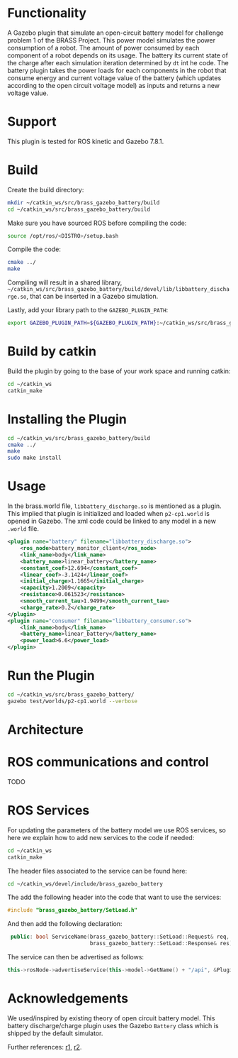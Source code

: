 # Functionality
A Gazebo plugin that simulate an open-circuit battery model for challenge problem 1 of the BRASS Project. This power model simulates the power consumption of a robot. The amount of power consumed by each component of a robot depends on its usage. The battery its current state of the charge after each simulation iteration determined by `dt` int he code. The battery plugin takes the power loads for each components in the robot that consume energy and current voltage value of the battery (which updates according to the open circuit voltage model) as inputs and returns a new voltage value.


# Support
This plugin is tested for ROS kinetic and Gazebo 7.8.1.

# Build
Create the build directory:
```bash
mkdir ~/catkin_ws/src/brass_gazebo_battery/build
cd ~/catkin_ws/src/brass_gazebo_battery/build
```

Make sure you have sourced ROS before compiling the code:
```bash
source /opt/ros/<DISTRO>/setup.bash
```

Compile the code:
```bash
cmake ../
make    
```

Compiling will result in a shared library, `~/catkin_ws/src/brass_gazebo_battery/build/devel/lib/libbattery_discharge.so`, that can be inserted in a Gazebo simulation.

Lastly, add your library path to the `GAZEBO_PLUGIN_PATH`:
```bash
export GAZEBO_PLUGIN_PATH=${GAZEBO_PLUGIN_PATH}:~/catkin_ws/src/brass_gazebo_battery/build/devel/lib
```

# Build by catkin
Build the plugin by going to the base of your work space and running catkin:
```bash
cd ~/catkin_ws
catkin_make
```

# Installing the Plugin
```bash
cd ~/catkin_ws/src/brass_gazebo_battery/build
cmake ../
make
sudo make install
```

# Usage

In the brass.world file, `libbattery_discharge.so` is mentioned as a plugin. 
This implied that plugin is initialized and loaded when `p2-cp1.world` is opened in Gazebo. 
The xml code could be linked to any model in a new `.world` file.
```xml
<plugin name="battery" filename="libbattery_discharge.so">
    <ros_node>battery_monitor_client</ros_node>
    <link_name>body</link_name>
    <battery_name>linear_battery</battery_name>
    <constant_coef>12.694</constant_coef>
    <linear_coef>-3.1424</linear_coef>
    <initial_charge>1.1665</initial_charge>
    <capacity>1.2009</capacity>
    <resistance>0.061523</resistance>
    <smooth_current_tau>1.9499</smooth_current_tau>
    <charge_rate>0.2</charge_rate>
</plugin>
<plugin name="consumer" filename="libbattery_consumer.so">
    <link_name>body</link_name>
    <battery_name>linear_battery</battery_name>
    <power_load>6.6</power_load>
</plugin>
```

# Run the Plugin
```bash
cd ~/catkin_ws/src/brass_gazebo_battery/
gazebo test/worlds/p2-cp1.world --verbose
```

# Architecture


# ROS communications and control
TODO

# ROS Services
For updating the parameters of the battery model we use ROS services,
so here we explain how to add new services to the code if needed:

```bash
cd ~/catkin_ws
catkin_make
```
The header files associated to the service can be found here:

```bash
cd ~/catkin_ws/devel/include/brass_gazebo_battery
```
The add the following header into the code that want to use the services:

```cpp
#include "brass_gazebo_battery/SetLoad.h"
```
And then add the following declaration:

```cpp
 public: bool ServiceName(brass_gazebo_battery::SetLoad::Request& req,
                          brass_gazebo_battery::SetLoad::Response& res);
```
The service can then be advertised as follows:

```cpp
this->rosNode->advertiseService(this->model->GetName() + "/api", &Plugin::ServiceName, this);
```

# Acknowledgements
We used/inspired by existing theory of open circuit battery model. This battery discharge/charge plugin uses the Gazebo `Battery` class which is shipped by the default simulator.


Further references: [r1](http://security.livewatch.com/forum-ref/ohms-law-calculator), [r2](http://batteriesbyfisher.com/determining-charge-time).
